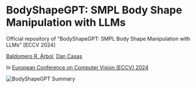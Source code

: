 # BodyShapeGPT: SMPL Body Shape Manipulation with LLMs

Official repository of "BodyShapeGPT: SMPL Body Shape Manipulation with LLMs" [ECCV 2024]

[Baldomero R. Árbol](https://www.linkedin.com/in/baldomero-rodríguez-árbol-716132224/), [Dan Casas](https://dancasas.github.io/)

In [European Conference on Computer Vision (ECCV) 2024](https://eccv.ecva.net)

![BodyShapeGPT Summary](https://i.imgur.com/eBCAirB.gif)
